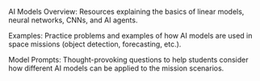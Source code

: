 AI Models Overview: Resources explaining the basics of linear models, neural networks, CNNs, and AI agents.

Examples: Practice problems and examples of how AI models are used in space missions (object detection, forecasting, etc.).

Model Prompts: Thought-provoking questions to help students consider how different AI models can be applied to the mission scenarios.



